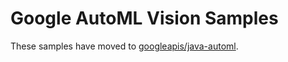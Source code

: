 # Google AutoML Vision Samples

These samples have moved to [googleapis/java-automl](https://github.com/googleapis/java-automl/tree/master/samples).
